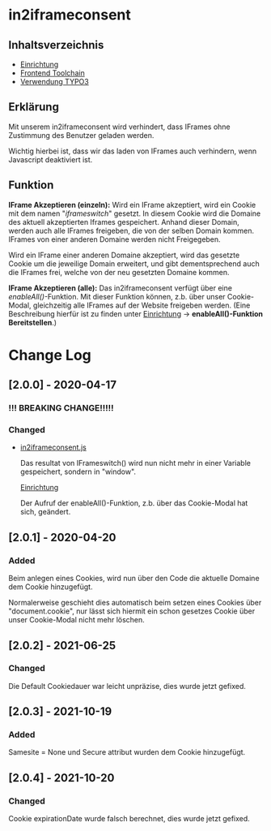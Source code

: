 # in2iframeconsent

## Inhaltsverzeichnis

- [Einrichtung](Documentation/Einrichtung.md)
- [Frontend Toolchain](Documentation/Frontend.md)
- [Verwendung TYPO3](Documentation/TYPO3_Viewhelper.md)

## Erklärung
Mit unserem in2iframeconsent wird verhindert, dass IFrames ohne Zustimmung des Benutzer geladen werden. 

Wichtig hierbei ist, dass wir das laden von IFrames auch verhindern, wenn Javascript deaktiviert ist.

## Funktion
**IFrame Akzeptieren (einzeln):**
Wird ein IFrame akzeptiert, wird ein Cookie  mit dem namen "*iframeswitch*" gesetzt. In diesem Cookie wird die Domaine des aktuell akzeptierten Iframes gespeichert. 
  Anhand dieser Domain, werden auch alle IFrames freigeben, die von der selben Domain kommen. IFrames von einer anderen Domaine werden nicht Freigegeben. 
  
  Wird ein IFrame einer anderen Domaine akzeptiert, wird das gesetzte Cookie um die jeweilige Domain erweitert, und gibt dementsprechend auch die IFrames frei, welche von der neu gesetzten Domaine kommen.
  
**IFrame Akzeptieren (alle):**
Das in2iframeconsent verfügt über eine *enableAll()*-Funktion. Mit dieser Funktion können, z.b. über unser Cookie-Modal, gleichzeitig alle IFrames auf der Website freigeben werden.  (Eine Beschreibung hierfür ist zu finden unter [Einrichtung](Documentation/Einrichtung.md) -> **enableAll()-Funktion Bereitstellen**.)

# Change Log
## [2.0.0] - 2020-04-17
  
### !!! BREAKING CHANGE!!!!!

### Changed
  
- [in2iframeconsent.js](src/Private/JavaScripts/in2iframeconsent.js)

  Das resultat von IFrameswitch() wird nun nicht mehr in einer Variable gespeichert, sondern in "window".
  
  [Einrichtung](Documentation/Einrichtung.md)
  
  Der Aufruf der enableAll()-Funktion, z.b. über das Cookie-Modal hat sich, geändert.

## [2.0.1] - 2020-04-20

### Added

 Beim anlegen eines Cookies, wird nun über den Code die aktuelle Domaine dem Cookie hinzugefügt. 
 
 Normalerweise geschieht dies automatisch beim setzen eines Cookies über "document.cookie", nur lässt sich hiermit ein schon gesetzes Cookie über unser Cookie-Modal nicht mehr löschen.

## [2.0.2] - 2021-06-25

### Changed
Die Default Cookiedauer war leicht unpräzise, dies wurde jetzt gefixed. 

## [2.0.3] - 2021-10-19

### Added

 Samesite = None und Secure attribut wurden dem Cookie hinzugefügt. 

## [2.0.4] - 2021-10-20

### Changed

Cookie expirationDate wurde falsch berechnet, dies wurde jetzt gefixed.  
